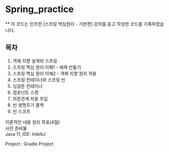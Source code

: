 # Spring_practice
** 이 코드는 인프런 [스프링 핵심원리 - 기본편] 강의를 듣고 작성한 코드를 기록하였습니다.

## 목차
1. 객체 지향 설계와 스프링
2. 스프링 핵심 원리 이해1 - 예제 만들기
3. 스프링 핵심 원리 이해2 - 객체 지향 원리 적용
4. 스프링 컨테이너와 스프링 빈
5. 싱글톤 컨테이너
6. 컴포넌트 스캔
7. 의존관계 자동 주입
8. 빈 생명주기 콜백
9. 빈 스코프

이론적인 내용 정리 목표(4월)  
사전 준비물  
  Java 11, IDE: IntelliJ   


Project : Gradle Project
  
